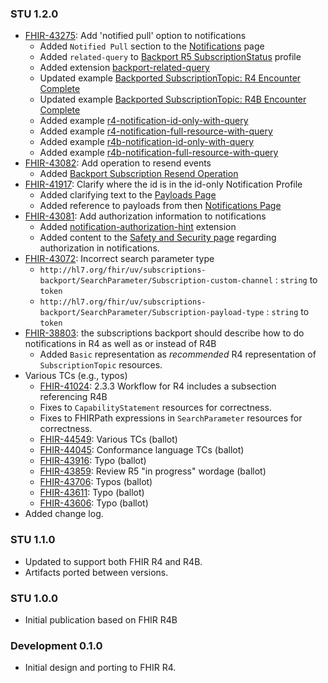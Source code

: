 ### STU 1.2.0

* [FHIR-43275](https://jira.hl7.org/browse/FHIR-43275): Add 'notified pull' option to notifications
  * Added `Notified Pull` section to the [Notifications](notifications.html) page
  * Added `related-query` to [Backport R5 SubscriptionStatus](StructureDefinition-backport-subscription-status-r4.html) profile
  * Added extension [backport-related-query](StructureDefinition-backport-related-query.html)
  * Updated example [Backported SubscriptionTopic: R4 Encounter Complete](Basic-r4-encounter-complete.html)
  * Updated example [Backported SubscriptionTopic: R4B Encounter Complete](SubscriptionTopic-r4b-encounter-complete.html)
  * Added example [r4-notification-id-only-with-query](Bundle-r4-notification-id-only-with-query.html)
  * Added example [r4-notification-full-resource-with-query](Bundle-r4-notification-full-resource-with-query.html)
  * Added example [r4b-notification-id-only-with-query](Bundle-r4b-notification-id-only-with-query.html)
  * Added example [r4b-notification-full-resource-with-query](Bundle-r4b-notification-full-resource-with-query.html)
* [FHIR-43082](https://jira.hl7.org/browse/FHIR-43082): Add operation to resend events
  * Added [Backport Subscription Resend Operation](OperationDefinition-backport-subscription-resend.html)
* [FHIR-41917](https://jira.hl7.org/browse/FHIR-41917): Clarify where the id is in the id-only Notification Profile
  * Added clarifying text to the [Payloads Page](payloads.html)
  * Added reference to payloads from then [Notifications Page](notifications.html)
* [FHIR-43081](https://jira.hl7.org/browse/FHIR-43081): Add authorization information to notifications
  * Added [notification-authorization-hint](StructureDefinition-notification-authorization-hint.html) extension
  * Added content to the [Safety and Security page](safety_security.html) regarding authorization in notifications.
* [FHIR-43072](https://jira.hl7.org/browse/FHIR-43072): Incorrect search parameter type
  * `http://hl7.org/fhir/uv/subscriptions-backport/SearchParameter/Subscription-custom-channel` : `string` to `token`
  * `http://hl7.org/fhir/uv/subscriptions-backport/SearchParameter/Subscription-payload-type` : `string` to `token`
* [FHIR-38803](https://jira.hl7.org/browse/FHIR-38803): the subscriptions backport should describe how to do notifications in R4 as well as or instead of R4B
  * Added `Basic` representation as *recommended* R4 representation of `SubscriptionTopic` resources.
* Various TCs (e.g., typos)
  * [FHIR-41024](https://jira.hl7.org/browse/FHIR-41024): 2.3.3 Workflow for R4 includes a subsection referencing R4B
  * Fixes to `CapabilityStatement` resources for correctness.
  * Fixes to FHIRPath expressions in `SearchParameter` resources for correctness.
  * [FHIR-44549](https://jira.hl7.org/browse/FHIR-44549): Various TCs (ballot)
  * [FHIR-44045](https://jira.hl7.org/browse/FHIR-44045): Conformance language TCs (ballot)
  * [FHIR-43916](https://jira.hl7.org/browse/FHIR-43916): Typo (ballot)
  * [FHIR-43859](https://jira.hl7.org/browse/FHIR-43859): Review R5 "in progress" wordage (ballot)
  * [FHIR-43706](https://jira.hl7.org/browse/FHIR-43706): Typos (ballot)
  * [FHIR-43611](https://jira.hl7.org/browse/FHIR-43611): Typo (ballot)
  * [FHIR-43606](https://jira.hl7.org/browse/FHIR-43606): Typo (ballot)
* Added change log.

### STU 1.1.0

* Updated to support both FHIR R4 and R4B.
* Artifacts ported between versions.

### STU 1.0.0

* Initial publication based on FHIR R4B

### Development 0.1.0

* Initial design and porting to FHIR R4.